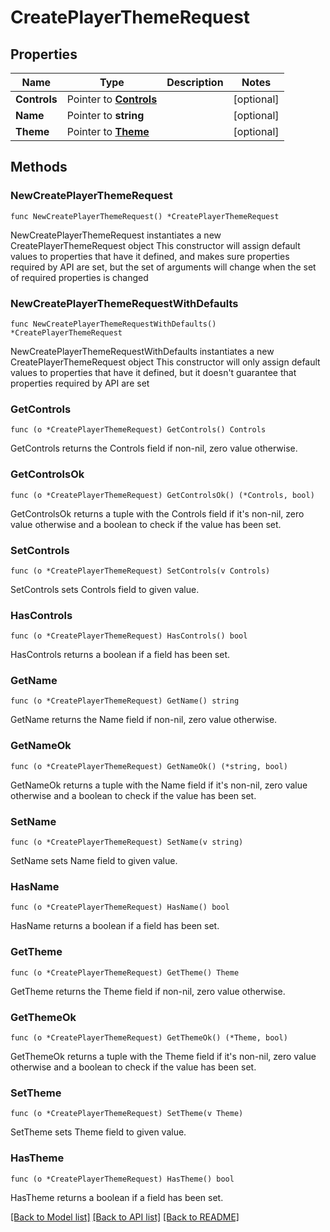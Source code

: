 # CreatePlayerThemeRequest

## Properties

Name | Type | Description | Notes
------------ | ------------- | ------------- | -------------
**Controls** | Pointer to [**Controls**](Controls.md) |  | [optional] 
**Name** | Pointer to **string** |  | [optional] 
**Theme** | Pointer to [**Theme**](Theme.md) |  | [optional] 

## Methods

### NewCreatePlayerThemeRequest

`func NewCreatePlayerThemeRequest() *CreatePlayerThemeRequest`

NewCreatePlayerThemeRequest instantiates a new CreatePlayerThemeRequest object
This constructor will assign default values to properties that have it defined,
and makes sure properties required by API are set, but the set of arguments
will change when the set of required properties is changed

### NewCreatePlayerThemeRequestWithDefaults

`func NewCreatePlayerThemeRequestWithDefaults() *CreatePlayerThemeRequest`

NewCreatePlayerThemeRequestWithDefaults instantiates a new CreatePlayerThemeRequest object
This constructor will only assign default values to properties that have it defined,
but it doesn't guarantee that properties required by API are set

### GetControls

`func (o *CreatePlayerThemeRequest) GetControls() Controls`

GetControls returns the Controls field if non-nil, zero value otherwise.

### GetControlsOk

`func (o *CreatePlayerThemeRequest) GetControlsOk() (*Controls, bool)`

GetControlsOk returns a tuple with the Controls field if it's non-nil, zero value otherwise
and a boolean to check if the value has been set.

### SetControls

`func (o *CreatePlayerThemeRequest) SetControls(v Controls)`

SetControls sets Controls field to given value.

### HasControls

`func (o *CreatePlayerThemeRequest) HasControls() bool`

HasControls returns a boolean if a field has been set.

### GetName

`func (o *CreatePlayerThemeRequest) GetName() string`

GetName returns the Name field if non-nil, zero value otherwise.

### GetNameOk

`func (o *CreatePlayerThemeRequest) GetNameOk() (*string, bool)`

GetNameOk returns a tuple with the Name field if it's non-nil, zero value otherwise
and a boolean to check if the value has been set.

### SetName

`func (o *CreatePlayerThemeRequest) SetName(v string)`

SetName sets Name field to given value.

### HasName

`func (o *CreatePlayerThemeRequest) HasName() bool`

HasName returns a boolean if a field has been set.

### GetTheme

`func (o *CreatePlayerThemeRequest) GetTheme() Theme`

GetTheme returns the Theme field if non-nil, zero value otherwise.

### GetThemeOk

`func (o *CreatePlayerThemeRequest) GetThemeOk() (*Theme, bool)`

GetThemeOk returns a tuple with the Theme field if it's non-nil, zero value otherwise
and a boolean to check if the value has been set.

### SetTheme

`func (o *CreatePlayerThemeRequest) SetTheme(v Theme)`

SetTheme sets Theme field to given value.

### HasTheme

`func (o *CreatePlayerThemeRequest) HasTheme() bool`

HasTheme returns a boolean if a field has been set.


[[Back to Model list]](../README.md#documentation-for-models) [[Back to API list]](../README.md#documentation-for-api-endpoints) [[Back to README]](../README.md)


